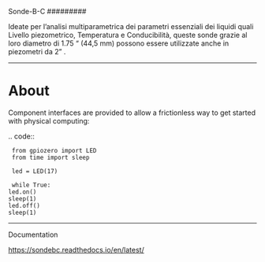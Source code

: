 Sonde-B-C
#########

Ideate per l’analisi multiparametrica dei parametri essenziali
dei liquidi quali Livello piezometrico, Temperatura e Conducibilità,
queste sonde grazie al loro diametro di 1.75 “ (44,5 mm) possono
essere utilizzate anche in piezometri da 2” .

---------------------------------

About
=====

Component interfaces are provided to allow a frictionless way to get started with physical computing:

.. code:: 

     from gpiozero import LED
     from time import sleep
     
     led = LED(17)
     
     while True:
    led.on()
    sleep(1)
    led.off()
    sleep(1)

----------------------------------------

Documentation

https://sondebc.readthedocs.io/en/latest/


